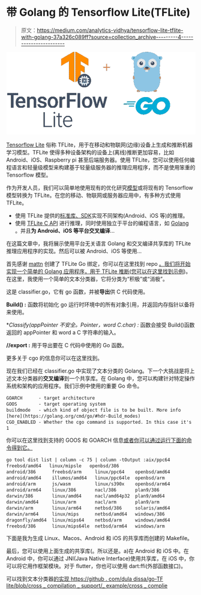 # 带 Golang 的 Tensorflow Lite(TFLite)

> 原文：<https://medium.com/analytics-vidhya/tensorflow-lite-tflite-with-golang-37a326c089ff?source=collection_archive---------4----------------------->

![](img/2ec652941a34cd871448c54544c33601.png)

[Tensorflow Lite](https://www.tensorflow.org/lite) 俗称 TFLite，用于在移动和物联网(边缘)设备上生成和推断机器学习模型。TFLite 使得多种设备架构的设备上(离线)推断更加容易，比如 Android、iOS、Raspberry pi 甚至后端服务器。使用 TFLite，您可以使用任何编程语言和轻量级模型来构建基于轻量级服务器的推理应用程序，而不是使用笨重的 Tensorflow 模型。

作为开发人员，我们可以简单地使用现有的优化研究[模型](https://www.tensorflow.org/lite/models)或将现有的 Tensorflow 模型转换为 TFLite。在您的移动、物联网或服务器应用中，有多种方式使用 TFLite。

*   使用 TFLite 提供的[标准库、SDK](https://www.tensorflow.org/lite/guide/get_started#3_run_inference_with_the_model)实现不同架构(Android、iOS 等)的推理。
*   使用 [TFLite C API](https://github.com/tensorflow/tensorflow/blob/master/tensorflow/lite/c/README.md) 进行推理，同时使用独立于平台的编程语言，如 [Golang](https://golang.org/) 。并且**为 Android、iOS 等平台交叉编译**...

在这篇文章中，我将展示使用平台无关语言 Golang 和交叉编译共享库的 TFLite 推理应用程序的实现。然后可以被 Android、iOS 等使用…

首先感谢 [mattn](https://github.com/mattn) 创建了 TFLite Go 绑定，你可以在这里找到 repo [。我们将开始实现一个简单的 Golang 应用程序，用于 TFLite 推断(您可以在这里找到示例](https://github.com/mattn/go-tflite))。在这里，我使用一个简单的文本分类器，它将分类为“积极”或“消极”。

这是 classifier.go，它有 go 函数，并被**导出**供 C 代码使用。

**Build() :** 函数将初始化 go 运行时环境中的所有对象引用，并返回内存指针以备将来使用。

**Classify(appPointer 不安全。Pointer，word *C.char) :** 函数会接受 Build()函数返回的 appPointer 和 word a C 字符串的输入。

**//export :** 用于导出要在 C 代码中使用的 Go 函数。

更多关于 cgo 的信息你可以在这里找到。

现在我们已经在 classifier.go 中实现了文本分类的 Golang。下一个大挑战是将上述文本分类器的**交叉编译**到一个共享库。在 Golang 中，您可以构建针对特定操作系统和架构的应用程序。我们示例中使用的重要 Go 命令。

```
GOARCH      - target architecture
GOOS        - target operating system
buildmode   - which kind of object file is to be built. More info [here](https://golang.org/cmd/go/#hdr-Build_modes)
CGO_ENABLED - Whether the cgo command is supported. In this case it's 1
```

你可以在这里找到支持的 GOOS 和 GOARCH 信息[或者你可以通过运行下面的命令得到它。](https://gist.github.com/asukakenji/f15ba7e588ac42795f421b48b8aede63)

```
go tool dist list | column -c 75 | column -tOutput :aix/ppc64        freebsd/amd64   linux/mipsle   openbsd/386
android/386      freebsd/arm     linux/ppc64    openbsd/amd64
android/amd64    illumos/amd64   linux/ppc64le  openbsd/arm
android/arm      js/wasm         linux/s390x    openbsd/arm64
android/arm64    linux/386       nacl/386       plan9/386
darwin/386       linux/amd64     nacl/amd64p32  plan9/amd64
darwin/amd64     linux/arm       nacl/arm       plan9/arm
darwin/arm       linux/arm64     netbsd/386     solaris/amd64
darwin/arm64     linux/mips      netbsd/amd64   windows/386
dragonfly/amd64  linux/mips64    netbsd/arm     windows/amd64
freebsd/386      linux/mips64le  netbsd/arm64   windows/arm
```

下面是我为生成 Linux、Macos、Android 和 iOS 的共享库而创建的 Makefile。

最后，您可以使用上面生成的共享库(。所以还是。a)在 Android 和 iOS 中。在 Android 中，你可以通过 JNI(Java Native Interface)使用共享库，在 iOS 中，你可以将它用作框架模块。对于 flutter，你也可以使用 dart:ffi(外部函数接口)。

可以找到文本分类器[的实现 https://github . com/dula dissa/go-TF lite/blob/cross _ compilation _ support/_ example/cross _ complie](https://github.com/duladissa/go-tflite/blob/cross_compilation_support/_example/cross_complie)